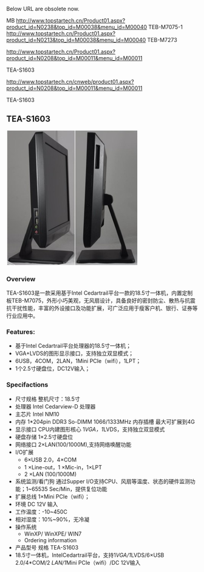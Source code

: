 Below URL are obsolete now.

MB http://www.topstartech.cn/Product01.aspx?product_id=N0238&top_id=M00038&menu_id=M00040
TEB-M7075-1
http://www.topstartech.cn/Product01.aspx?product_id=N0213&top_id=M00038&menu_id=M00040
TEB-M7273

http://www.topstartech.cn/Product01.aspx?product_id=N0208&top_id=M00011&menu_id=M00011

TEA-S1603

http://www.topstartech.cn/cnweb/product01.aspx?product_id=N0208&top_id=M00011&menu_id=M00011

TEA-S1603

## TEA-S1603
![S1603](img/TEA-S1603_20131123111812140S1603.jpg)
### Overview
TEA-S1603是一款采用基于Intel Cedartrail平台一款的18.5寸一体机，内置定制板TEB-M7075，外形小巧美观，无风扇设计，具备良好的密封防尘、散热与抗震抗干扰性能，丰富的外设接口及功能扩展，可广泛应用于瘦客户机、银行、证券等行业应用中。
### Features:
* 基于Intel Cedartrail平台处理器的18.5寸一体机；
* VGA+LVDS的图形显示接口，支持独立双显模式；
* 6USB，4COM，2LAN，1Mini PCIe（wifi），1LPT；
* 1个2.5寸硬盘位，DC12V输入；
### Specifactions
* 尺寸规格 整机尺寸：18.5寸
* 处理器 Intel Cedarview-D 处理器
* 主芯片 Intel  NM10
* 内存 1*204pin DDR3 So-DIMM 1066/1333MHz 内存插槽 最大可扩展到4G 
* 显示接口 CPU内建图形核心 1*VGA，1*LVDS，支持独立双显模式
* 硬盘存储 1×2.5寸硬盘位
* 网络接口 2×LAN(100/1000M),支持网络唤醒功能
* I/O扩展 
    * 6×USB 2.0，4×COM
    * 1 ×Line-out，1 ×Mic-in，1×LPT
    * 2 ×LAN (100/1000M)
* 系统监测/看门狗 通过Supper I/O支持CPU、风扇等温度、状态的硬件监测功能；1~65535 Sec/Min，提供复位功能
* 扩展总线 1×Mini PCIe（wifi）；
* 环境 DC 12V 输入
* 工作温度：-10~450C
* 相对湿度：10%~90%，无冷凝
* 操作系统
    * WinXP/ WinXPE/ WIN7
    * Ordering information
* 产品型号 规格 TEA-S1603
* 18.5寸一体机，IntelCedartrail平台，支持1*VGA/1*LVDS/6×USB 2.0/4*COM/2 *LAN/1*Mini PCIe（wifi）/DC 12V输入